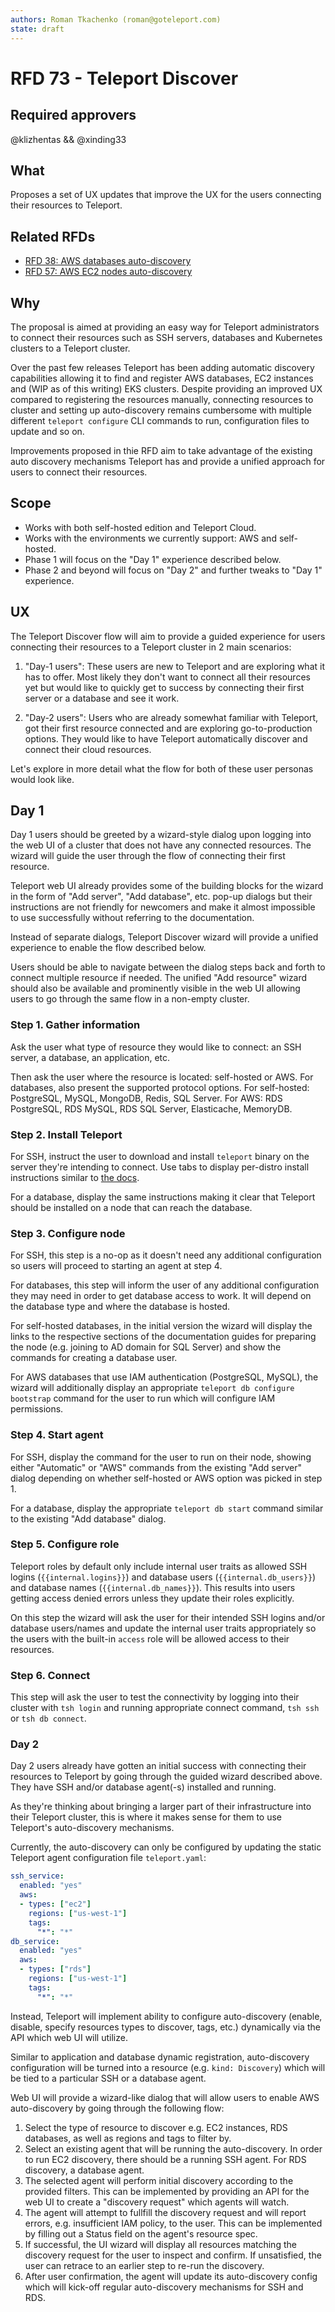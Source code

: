 ```yaml
---
authors: Roman Tkachenko (roman@goteleport.com)
state: draft
---
```


# RFD 73 - Teleport Discover

## Required approvers

@klizhentas && @xinding33

## What

Proposes a set of UX updates that improve the UX for the users connecting their
resources to Teleport.

## Related RFDs

- [RFD 38: AWS databases auto-discovery](./0038-database-access-aws-discovery.md)
- [RFD 57: AWS EC2 nodes auto-discovery](https://github.com/gravitational/teleport/pull/12410)

## Why

The proposal is aimed at providing an easy way for Teleport administrators to
connect their resources such as SSH servers, databases and Kubernetes clusters
to a Teleport cluster.

Over the past few releases Teleport has been adding automatic discovery
capabilities allowing it to find and register AWS databases, EC2 instances
and (WIP as of this writing) EKS clusters. Despite providing an improved UX
compared to registering the resources manually, connecting resources to cluster
and setting up auto-discovery remains cumbersome with multiple different
`teleport configure` CLI commands to run, configuration files to update and
so on.

Improvements proposed in thie RFD aim to take advantage of the existing auto
discovery mechanisms Teleport has and provide a unified approach for users to
connect their resources.

## Scope

- Works with both self-hosted edition and Teleport Cloud.
- Works with the environments we currently support: AWS and self-hosted.
- Phase 1 will focus on the "Day 1" experience described below.
- Phase 2 and beyond will focus on "Day 2" and further tweaks to "Day 1" experience.

## UX

The Teleport Discover flow will aim to provide a guided experience for users
connecting their resources to a Teleport cluster in 2 main scenarios:

1. "Day-1 users": These users are new to Teleport and are exploring what it has
   to offer. Most likely they don't want to connect all their resources yet but
   would like to quickly get to success by connecting their first server or a
   database and see it work.

2. "Day-2 users": Users who are already somewhat familiar with Teleport, got
   their first resource connected and are exploring go-to-production options.
   They would like to have Teleport automatically discover and connect their
   cloud resources.

Let's explore in more detail what the flow for both of these user personas
would look like.

## Day 1

Day 1 users should be greeted by a wizard-style dialog upon logging into the
web UI of a cluster that does not have any connected resources. The wizard
will guide the user through the flow of connecting their first resource.

Teleport web UI already provides some of the building blocks for the wizard in
the form of "Add server", "Add database", etc. pop-up dialogs but their
instructions are not friendly for newcomers and make it almost impossible to
use successfully without referring to the documentation.

Instead of separate dialogs, Teleport Discover wizard will provide a unified
experience to enable the flow described below.

Users should be able to navigate between the dialog steps back and forth to
connect multiple resource if needed. The unified "Add resource" wizard should
also be available and prominently visible in the web UI allowing users to go
through the same flow in a non-empty cluster.

### Step 1. Gather information

Ask the user what type of resource they would like to connect: an SSH server,
a database, an application, etc.

Then ask the user where the resource is located: self-hosted or AWS. For
databases, also present the supported protocol options. For self-hosted:
PostgreSQL, MySQL, MongoDB, Redis, SQL Server. For AWS: RDS PostgreSQL, RDS
MySQL, RDS SQL Server, Elasticache, MemoryDB.

### Step 2. Install Teleport

For SSH, instruct the user to download and install `teleport` binary on the
server they're intending to connect. Use tabs to display per-distro install
instructions similar to [the docs](https://goteleport.com/docs/server-access/getting-started/#step-14-install-teleport-on-your-linux-host).

For a database, display the same instructions making it clear that Teleport
should be installed on a node that can reach the database.

### Step 3. Configure node

For SSH, this step is a no-op as it doesn't need any additional configuration
so users will proceed to starting an agent at step 4.

For databases, this step will inform the user of any additional configuration
they may need in order to get database access to work. It will depend on the
database type and where the database is hosted.

For self-hosted databases, in the initial version the wizard will display the
links to the respective sections of the documentation guides for preparing
the node (e.g. joining to AD domain for SQL Server) and show the commands for
creating a database user.

For AWS databases that use IAM authentication (PostgreSQL, MySQL), the wizard
will additionally display an appropriate `teleport db configure bootstrap`
command for the user to run which will configure IAM permissions.

### Step 4. Start agent

For SSH, display the command for the user to run on their node, showing either
"Automatic" or "AWS" commands from the existing "Add server" dialog depending
on whether self-hosted or AWS option was picked in step 1.

For a database, display the appropriate `teleport db start` command similar to
the existing "Add database" dialog.

### Step 5. Configure role

Teleport roles by default only include internal user traits as allowed SSH
logins (`{{internal.logins}}`) and database users (`{{internal.db_users}}`)
and database names (`{{internal.db_names}}`). This results into users getting
access denied errors unless they update their roles explicitly.

On this step the wizard will ask the user for their intended SSH logins and/or
database users/names and update the internal user traits appropriately so the
users with the built-in `access` role will be allowed access to their resources.

### Step 6. Connect

This step will ask the user to test the connectivity by logging into their
cluster with `tsh login` and running appropriate connect command, `tsh ssh`
or `tsh db connect`.

### Day 2

Day 2 users already have gotten an initial success with connecting their
resources to Teleport by going through the guided wizard described above.
They have SSH and/or database agent(-s) installed and running.

As they're thinking about bringing a larger part of their infrastructure into
their Teleport cluster, this is where it makes sense for them to use Teleport's
auto-discovery mechanisms.

Currently, the auto-discovery can only be configured by updating the static
Teleport agent configuration file `teleport.yaml`:

```yaml
ssh_service:
  enabled: "yes"
  aws:
  - types: ["ec2"]
    regions: ["us-west-1"]
    tags:
      "*": "*"
db_service:
  enabled: "yes"
  aws:
  - types: ["rds"]
    regions: ["us-west-1"]
    tags:
      "*": "*"
```

Instead, Teleport will implement ability to configure auto-discovery (enable,
disable, specify resources types to discover, tags, etc.) dynamically via the
API which web UI will utilize.

Similar to application and database dynamic registration, auto-discovery
configuration will be turned into a resource (e.g. `kind: Discovery`) which
will be tied to a particular SSH or a database agent.

Web UI will provide a wizard-like dialog that will allow users to enable AWS
auto-discovery by going through the following flow:

1. Select the type of resource to discover e.g. EC2 instances, RDS databases,
   as well as regions and tags to filter by.
2. Select an existing agent that will be running the auto-discovery. In order
   to run EC2 discovery, there should be a running SSH agent. For RDS discovery,
   a database agent.
3. The selected agent will perform initial discovery according to the provided
   filters. This can be implemented by providing an API for the web UI to create
   a "discovery request" which agents will watch.
4. The agent will attempt to fullfill the discovery request and will report
   errors, e.g. insufficient IAM policy, to the user. This can be implemented
   by filling out a Status field on the agent's resource spec.
5. If successful, the UI wizard will display all resources matching the
   discovery request for the user to inspect and confirm. If unsatisfied, the
   user can retrace to an earlier step to re-run the discovery.
6. After user confirmation, the agent will update its auto-discovery config
   which will kick-off regular auto-discovery mechanisms for SSH and RDS.
